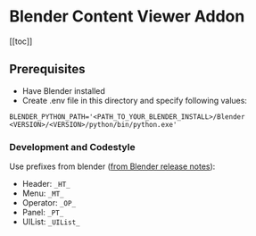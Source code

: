 # Blender Content Viewer Addon

[[toc]]

## Prerequisites

- Have Blender installed
- Create .env file in this directory and specify following values:

```dotenv
BLENDER_PYTHON_PATH='<PATH_TO_YOUR_BLENDER_INSTALL>/Blender <VERSION>/<VERSION>/python/bin/python.exe'
```

### Development and Codestyle

Use prefixes from blender ([from Blender release notes](https://wiki.blender.org/wiki/Reference/Release_Notes/2.80/Python_API/Addons#Naming)):

- Header: `_HT_`
- Menu: `_MT_`
- Operator: `_OP_`
- Panel: `_PT_`
- UIList: `_UIList_`
